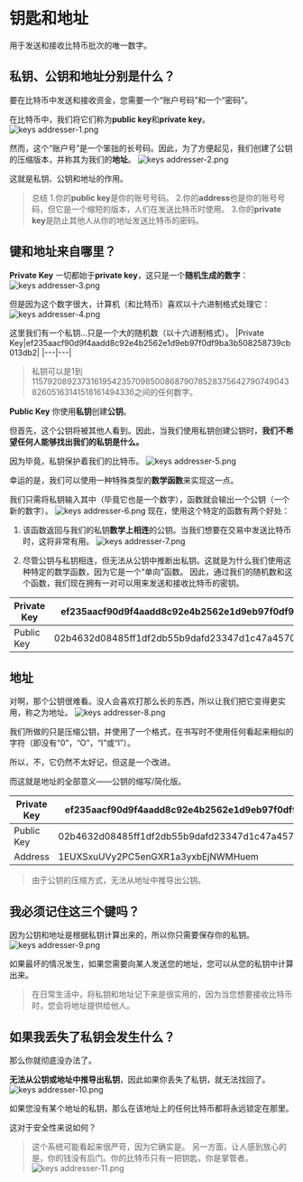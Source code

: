 # 钥匙和地址
用于发送和接收比特币批次的唯一数字。

## 私钥、公钥和地址分别是什么？
要在比特币中发送和接收资金，您需要一个“账户号码”和一个“密码”。

在比特币中，我们将它们称为**public key**和**private key**。
![keys addresser-1.png](img/keys_addresses-1.png)

然而，这个“账户号”是一个笨拙的长号码。因此，为了方便起见，我们创建了公钥的压缩版本，并称其为我们的**地址**。
![keys addresser-2.png](img/keys_addresses-2.png)

这就是私钥、公钥和地址的作用。
>总结
1.你的**public key**是你的账号号码。
2.你的**address**也是你的账号号码，但它是一个缩短的版本，人们在发送比特币时使用。
3.你的**private key**是防止其他人从你的地址发送比特币的密码。

## 键和地址来自哪里？
**Private Key**
一切都始于**private key**，这只是一个**随机生成的数字**：
![keys addresser-3.png](img/keys_addresses-3.png)

但是因为这个数字很大，计算机（和比特币）喜欢以十六进制格式处理它：
![keys addresser-4.png](img/keys_addresses-4.png)

这里我们有一个私钥...只是一个大的随机数（以十六进制格式）。
|Private Key|ef235aacf90d9f4aadd8c92e4b2562e1d9eb97f0df9ba3b508258739cb013db2|
|---|---|
>私钥可以是1到115792089237316195423570985008687907852837564279074904382605163141518161494336之间的任何数字。

**Public Key**
你使用**私钥**创建**公钥**。

但首先，这个公钥将被其他人看到。因此，当我们使用私钥创建公钥时，**我们不希望任何人能够找出我们的私钥是什么。**

因为毕竟，私钥保护着我们的比特币。
![keys addresser-5.png](img/keys_addresses-5.png)

幸运的是，我们可以使用一种特殊类型的**数学函数**来实现这一点。

我们只需将私钥输入其中（毕竟它也是一个数字），函数就会输出一个公钥（一个新的数字）。
![keys addresser-6.png](img/keys_addresses-6.png)
现在，使用这个特定的函数有两个好处：

1. 该函数返回与我们的私钥**数学上相连**的公钥。当我们想要在交易中发送比特币时，这将非常有用。
![keys addresser-7.png](img/keys_addresses-7.png)

2. 尽管公钥与私钥相连，但无法从公钥中推断出私钥。这就是为什么我们使用这种特定的数学函数，因为它是一个“单向”函数。
因此，通过我们的随机数和这个函数，我们现在拥有一对可以用来发送和接收比特币的密钥。

|Private Key|ef235aacf90d9f4aadd8c92e4b2562e1d9eb97f0df9ba3b508258739cb013db2|
|---|---|
|Public Key|02b4632d08485ff1df2db55b9dafd23347d1c47a457072a1e87be26896549a8737|

## 地址
对啊，那个公钥很难看。没人会喜欢打那么长的东西，所以让我们把它变得更实用，称之为地址。
![keys addresser-8.png](img/keys_addresses-8.png)

我们所做的只是压缩公钥，并使用了一个格式，在书写时不使用任何看起来相似的字符（即没有“0”，“O”，“I”或“l”）。

所以，不，它仍然不太好记，但这是一个改进。

而这就是地址的全部意义——公钥的缩写/简化版。

|Private Key|ef235aacf90d9f4aadd8c92e4b2562e1d9eb97f0df9ba3b508258739cb013db2|
|---|---|
|Public Key|02b4632d08485ff1df2db55b9dafd23347d1c47a457072a1e87be26896549a8737|
|Address|	1EUXSxuUVy2PC5enGXR1a3yxbEjNWMHuem|

>由于公钥的压缩方式，无法从地址中推导出公钥。

## 我必须记住这三个键吗？
因为公钥和地址是根据私钥计算出来的，所以你只需要保存你的私钥。
![keys addresser-9.png](img/keys_addresses-9.png)

如果最坏的情况发生，如果您需要向某人发送您的地址，您可以从您的私钥中计算出来。

>在日常生活中，将私钥和地址记下来是很实用的，因为当您想要接收比特币时，您会将地址提供给他人。

## 如果我丢失了私钥会发生什么？

那么你就彻底没办法了。

**无法从公钥或地址中推导出私钥**，因此如果你丢失了私钥，就无法找回了。
![keys addresser-10.png](img/keys_addresses-10.png)

如果您没有某个地址的私钥，那么在该地址上的任何比特币都将永远锁定在那里。

这对于安全性来说如何？
>这个系统可能看起来很严苛，因为它确实是。
另一方面，让人感到放心的是，你的钱没有后门。你的比特币只有一把钥匙，你是掌管者。
![keys addresser-11.png](img/keys_addresses-11.png)